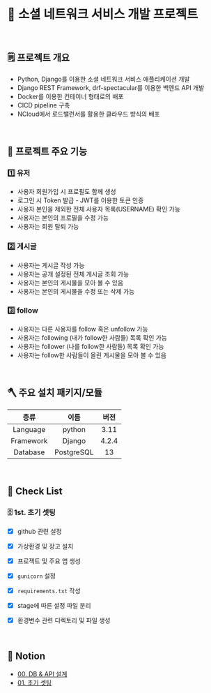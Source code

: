 # 📣 소셜 네트워크 서비스 개발 프로젝트

<br>

## 🗒️ 프로젝트 개요
- Python, Django를 이용한 소셜 네트워크 서비스 애플리케이션 개발
- Django REST Framework, drf-spectacular를 이용한 백엔드 API 개발
- Docker를 이용한 컨테이너 형태로의 배포
- CICD pipeline 구축
- NCloud에서 로드밸런서를 활용한 클라우드 방식의 배포

<br>

## 📖 프로젝트 주요 기능

### 1️⃣ 유저

- 사용자 회원가입 시 프로필도 함께 생성
- 로그인 시 Token 발급 - JWT를 이용한 토큰 인증
- 사용자 본인을 제외한 전체 사용자 목록(USERNAME) 확인 가능
- 사용자는 본인의 프로필을 수정 가능
- 사용자는 회원 탈퇴 가능


### 2️⃣ 게시글
- 사용자는 게시글 작성 가능
- 사용자는 공개 설정된 전체 게시글 조회 가능
- 사용자는 본인의 게시물을 모아 볼 수 있음
- 사용자는 본인의 게시물을 수정 또는 삭제 가능


### 3️⃣ follow

- 사용자는 다른 사용자를 follow 혹은 unfollow 가능
- 사용자는 following (내가 follow한 사람들) 목록 확인 가능
- 사용자는 follower (나를 follow한 사람들) 목록 확인 가능
- 사용자는 follow한 사람들이 올린 게시물을 모아 볼 수 있음

<br>

## 🪓 주요 설치 패키지/모듈
|    종류    |       이름        |      버전      |
|:--------:|:---------------:|:------------:|
|    Language    |     python      |     3.11     |
|  Framework   | Django |    4.2.4     |
| Database |   PostgreSQL    |     13     |

<br>

## 📑 Check List
### 🗄️ 1st. 초기 셋팅

- [x]  github 관련 설정
- [x]  가상환경 및 장고 설치
- [x]  프로젝트 및 주요 앱 생성
- [x]  `gunicorn` 설정
- [x]  `requirements.txt` 작성
- [x]  stage에 따른 설정 파일 분리
- [x]  환경변수 관련 디렉토리 및 파일 생성




<br>

## 📌 Notion
- [00. DB & API 설계](https://www.notion.so/browneyed/00-DB-API-2e7c2be0ed3b447cae64c1113a50f4ee?pvs=4)
- [01. 초기 셋팅](https://www.notion.so/browneyed/01-81b4ca5fab734a14b1e50bfe56b307ec?pvs=4)



<br>
<br>
<br>
